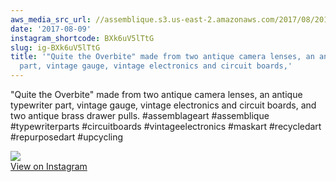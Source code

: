 ```yaml
---
aws_media_src_url: //assemblique.s3.us-east-2.amazonaws.com/2017/08/2017-08-09_14-44-06_UTC.jpg
date: '2017-08-09'
instagram_shortcode: BXk6uV5lTtG
slug: ig-BXk6uV5lTtG
title: '"Quite the Overbite" made from two antique camera lenses, an antique typewriter
  part, vintage gauge, vintage electronics and circuit boards,'
---
```


"Quite the Overbite" made from two antique camera lenses, an antique typewriter part, vintage gauge, vintage electronics and circuit boards, and two antique brass drawer pulls. #assemblageart #assemblique #typewriterparts #circuitboards #vintageelectronics #maskart #recycledart #repurposedart #upcycling 

![](//assemblique.s3.us-east-2.amazonaws.com/2017/08/2017-08-09_14-44-06_UTC.jpg)   
[View on Instagram](https://www.instagram.com/p/BXk6uV5lTtG/)